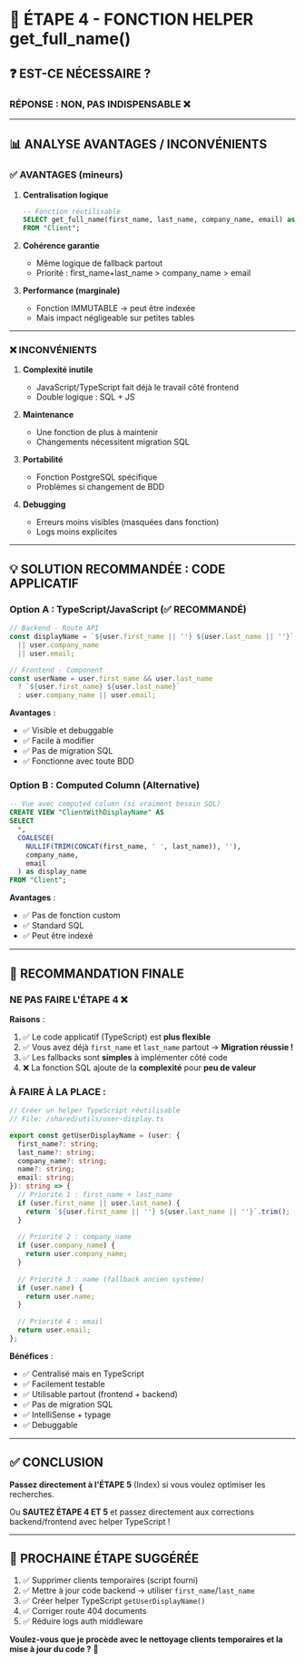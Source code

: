 # 🤔 ÉTAPE 4 - FONCTION HELPER get_full_name()

## ❓ **EST-CE NÉCESSAIRE ?**

### **RÉPONSE : NON, PAS INDISPENSABLE** ❌

---

## 📊 **ANALYSE AVANTAGES / INCONVÉNIENTS**

### **✅ AVANTAGES (mineurs)**

1. **Centralisation logique**
   ```sql
   -- Fonction réutilisable
   SELECT get_full_name(first_name, last_name, company_name, email) as display_name
   FROM "Client";
   ```

2. **Cohérence garantie**
   - Même logique de fallback partout
   - Priorité : first_name+last_name > company_name > email

3. **Performance (marginale)**
   - Fonction IMMUTABLE → peut être indexée
   - Mais impact négligeable sur petites tables

---

### **❌ INCONVÉNIENTS**

1. **Complexité inutile**
   - JavaScript/TypeScript fait déjà le travail côté frontend
   - Double logique : SQL + JS

2. **Maintenance**
   - Une fonction de plus à maintenir
   - Changements nécessitent migration SQL

3. **Portabilité**
   - Fonction PostgreSQL spécifique
   - Problèmes si changement de BDD

4. **Debugging**
   - Erreurs moins visibles (masquées dans fonction)
   - Logs moins explicites

---

## 💡 **SOLUTION RECOMMANDÉE : CODE APPLICATIF**

### **Option A : TypeScript/JavaScript** (✅ RECOMMANDÉ)

```typescript
// Backend - Route API
const displayName = `${user.first_name || ''} ${user.last_name || ''}`.trim() 
  || user.company_name 
  || user.email;

// Frontend - Component
const userName = user.first_name && user.last_name
  ? `${user.first_name} ${user.last_name}`
  : user.company_name || user.email;
```

**Avantages** :
- ✅ Visible et debuggable
- ✅ Facile à modifier
- ✅ Pas de migration SQL
- ✅ Fonctionne avec toute BDD

### **Option B : Computed Column** (Alternative)

```sql
-- Vue avec computed column (si vraiment besoin SQL)
CREATE VIEW "ClientWithDisplayName" AS
SELECT 
  *,
  COALESCE(
    NULLIF(TRIM(CONCAT(first_name, ' ', last_name)), ''),
    company_name,
    email
  ) as display_name
FROM "Client";
```

**Avantages** :
- ✅ Pas de fonction custom
- ✅ Standard SQL
- ✅ Peut être indexé

---

## 🎯 **RECOMMANDATION FINALE**

### **NE PAS FAIRE L'ÉTAPE 4** ❌

**Raisons** :
1. ✅ Le code applicatif (TypeScript) est **plus flexible**
2. ✅ Vous avez déjà `first_name` et `last_name` partout → **Migration réussie !**
3. ✅ Les fallbacks sont **simples** à implémenter côté code
4. ❌ La fonction SQL ajoute de la **complexité** pour **peu de valeur**

### **À FAIRE À LA PLACE** :

```typescript
// Créer un helper TypeScript réutilisable
// File: /shared/utils/user-display.ts

export const getUserDisplayName = (user: {
  first_name?: string;
  last_name?: string;
  company_name?: string;
  name?: string;
  email: string;
}): string => {
  // Priorité 1 : first_name + last_name
  if (user.first_name || user.last_name) {
    return `${user.first_name || ''} ${user.last_name || ''}`.trim();
  }
  
  // Priorité 2 : company_name
  if (user.company_name) {
    return user.company_name;
  }
  
  // Priorité 3 : name (fallback ancien système)
  if (user.name) {
    return user.name;
  }
  
  // Priorité 4 : email
  return user.email;
};
```

**Bénéfices** :
- ✅ Centralisé mais en TypeScript
- ✅ Facilement testable
- ✅ Utilisable partout (frontend + backend)
- ✅ Pas de migration SQL
- ✅ IntelliSense + typage
- ✅ Debuggable

---

## ✅ **CONCLUSION**

**Passez directement à l'ÉTAPE 5** (Index) si vous voulez optimiser les recherches.

Ou **SAUTEZ ÉTAPE 4 ET 5** et passez directement aux corrections backend/frontend avec helper TypeScript !

---

## 🚀 **PROCHAINE ÉTAPE SUGGÉRÉE**

1. ✅ Supprimer clients temporaires (script fourni)
2. ✅ Mettre à jour code backend → utiliser `first_name`/`last_name`
3. ✅ Créer helper TypeScript `getUserDisplayName()`
4. ✅ Corriger route 404 documents
5. ✅ Réduire logs auth middleware

**Voulez-vous que je procède avec le nettoyage clients temporaires et la mise à jour du code ?** 🎯

